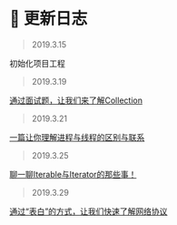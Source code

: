 # :mega: 更新日志 #

> 2019.3.15 

初始化项目工程

> 2019.3.19

[通过面试题，让我们来了解Collection](https://mp.weixin.qq.com/s?__biz=MzIwMTg3NzYyOA==&mid=2247483669&idx=1&sn=b726d81212af6a857d59cd488c0e0aa2&chksm=96e67006a191f9103b3c790e04d5ed4ddcbc76f3efbb52e6ce8349619f56a68e72aca156571e&token=424171447&lang=zh_CN#rd)

> 2019.3.21

[一篇让你理解进程与线程的区别与联系](https://mp.weixin.qq.com/s?__biz=MzIwMTg3NzYyOA==&mid=2247483676&idx=1&sn=9033af3cb37754446779e1fcd89e3329&chksm=96e6700fa191f91919b4c2a46a8a99a7a7dda037181e97b5377835500e99a5f66cb1d3337898&token=424171447&lang=zh_CN#rd)


> 2019.3.25

[聊一聊Iterable与Iterator的那些事！](https://mp.weixin.qq.com/s?__biz=MzIwMTg3NzYyOA==&mid=2247483690&idx=1&sn=2cebca2e43e329d428263b0b8a801047&chksm=96e67039a191f92fd5fe353f70d7ef4767eb52af752a9a53bc57db61f389a1f0a1b5f218a2f0&token=424171447&lang=zh_CN#rd)

> 2019.3.29

[通过“表白”的方式，让我们快速了解网络协议](https://mp.weixin.qq.com/s?__biz=MzIwMTg3NzYyOA==&tempkey=MTAwMl9PRHUzR0w3aWVZRG9zcDV5UlJHbkE2aFFTbTF5MncwVGN2cS1qcmU4R2FSQTdTSFRZX1MxU3hFcnRvTHV3cS00MktpdlhxdnBrY2NJZjdLZjRDVTNod09ubU1zaWs2bktFSmgxTGJweHBGNlpQaFZsbUZQSWtXUEVtNXBZcHdmWUFZUUxyRWNON3lCc1lnaldfdkg1ZEVPMC0zVTJYeUw4WUl2aDlBfn4%3D&chksm=16e670272191f93100360a1997cb861862e453ed1caf18205c2b915aa3a130d3463680f58983#rd)
